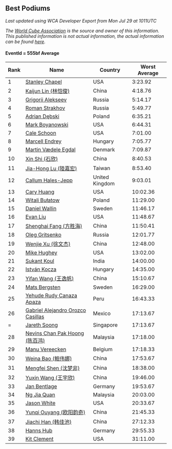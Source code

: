 ## Best Podiums

*Last updated using WCA Developer Export from Mon Jul 29 at 1011UTC*

*The [World Cube Association](https://www.worldcubeassociation.org) is the source and owner of this information. This published information is not actual information, the actual information can be found [here](https://www.worldcubeassociation.org/results).*

#### EventId = 555bf Average

|Rank|Name|Country|Worst Average|  
|--|--|--|--|  
|1|[Stanley Chapel](https://www.worldcubeassociation.org/persons/2016CHAP04)|USA|3:23.92|  
|2|[Kaijun Lin (林恺俊)](https://www.worldcubeassociation.org/persons/2013LINK01)|China|4:18.76|  
|3|[Grigorii Alekseev](https://www.worldcubeassociation.org/persons/2015ALEK01)|Russia|5:14.17|  
|4|[Roman Strakhov](https://www.worldcubeassociation.org/persons/2012STRA02)|Russia|5:49.77|  
|5|[Adrian Dębski](https://www.worldcubeassociation.org/persons/2017DEBS01)|Poland|6:35.21|  
|6|[Mark Boyanowski](https://www.worldcubeassociation.org/persons/2014BOYA01)|USA|6:44.31|  
|7|[Cale Schoon](https://www.worldcubeassociation.org/persons/2014SCHO02)|USA|7:01.00|  
|8|[Marcell Endrey](https://www.worldcubeassociation.org/persons/2007ENDR01)|Hungary|7:05.77|  
|9|[Martin Vædele Egdal](https://www.worldcubeassociation.org/persons/2013EGDA02)|Denmark|7:09.87|  
|10|[Xin Shi (石欣)](https://www.worldcubeassociation.org/persons/2010SHIX01)|China|8:40.53|  
|11|[Jia-Hong Lu (陸嘉宏)](https://www.worldcubeassociation.org/persons/2007LUJI01)|Taiwan|8:53.40|  
|12|[Callum Hales-Jepp](https://www.worldcubeassociation.org/persons/2012HALE01)|United Kingdom|9:03.01|  
|13|[Cary Huang](https://www.worldcubeassociation.org/persons/2015HUAN48)|USA|10:02.36|  
|14|[Witali Bułatow](https://www.worldcubeassociation.org/persons/2015BUAT01)|Poland|11:29.00|  
|15|[Daniel Wallin](https://www.worldcubeassociation.org/persons/2013WALL03)|Sweden|11:46.17|  
|16|[Evan Liu](https://www.worldcubeassociation.org/persons/2009LIUE01)|USA|11:48.67|  
|17|[Shenghai Fang (方胜海)](https://www.worldcubeassociation.org/persons/2016FANG01)|China|11:50.41|  
|18|[Oleg Gritsenko](https://www.worldcubeassociation.org/persons/2011GRIT01)|Russia|12:01.77|  
|19|[Wenjie Xu (徐文杰)](https://www.worldcubeassociation.org/persons/2016XUWE02)|China|12:48.00|  
|20|[Mike Hughey](https://www.worldcubeassociation.org/persons/2007HUGH01)|USA|13:02.00|  
|21|[Sukant Koul](https://www.worldcubeassociation.org/persons/2014KOUL01)|India|14:00.00|  
|22|[István Kocza](https://www.worldcubeassociation.org/persons/2005KOCZ01)|Hungary|14:35.00|  
|23|[Yifan Wang (王逸帆)](https://www.worldcubeassociation.org/persons/2017WANY29)|China|15:10.67|  
|24|[Mats Bergsten](https://www.worldcubeassociation.org/persons/2008BERG04)|Sweden|16:29.00|  
|25|[Yehude Rudy Canaza Apaza](https://www.worldcubeassociation.org/persons/2013APAZ01)|Peru|16:43.33|  
|26|[Gabriel Alejandro Orozco Casillas](https://www.worldcubeassociation.org/persons/2008CASI01)|Mexico|17:13.67|  
|=|[Jareth Soong](https://www.worldcubeassociation.org/persons/2016SOON01)|Singapore|17:13.67|  
|28|[Nevins Chan Pak Hoong (陈百鸿)](https://www.worldcubeassociation.org/persons/2010CHAN20)|Malaysia|17:18.00|  
|29|[Manu Vereecken](https://www.worldcubeassociation.org/persons/2010VERE01)|Belgium|17:18.33|  
|30|[Weina Bao (鲍伟娜)](https://www.worldcubeassociation.org/persons/2015BAOW01)|China|17:53.67|  
|31|[Mengfei Shen (沈梦非)](https://www.worldcubeassociation.org/persons/2018SHEN07)|China|18:38.00|  
|32|[Yuxin Wang (王宇欣)](https://www.worldcubeassociation.org/persons/2009WANG62)|China|19:46.00|  
|33|[Jan Bentlage](https://www.worldcubeassociation.org/persons/2010BENT01)|Germany|19:53.67|  
|34|[Ng Jia Quan](https://www.worldcubeassociation.org/persons/2015QUAN03)|Malaysia|20:03.00|  
|35|[Jason White](https://www.worldcubeassociation.org/persons/2016WHIT16)|USA|20:33.67|  
|36|[Yunqi Ouyang (欧阳韵奇)](https://www.worldcubeassociation.org/persons/2007YUNQ01)|China|21:45.33|  
|37|[Jiachi Han (韩佳池)](https://www.worldcubeassociation.org/persons/2014HANJ02)|China|27:12.33|  
|38|[Hanns Hub](https://www.worldcubeassociation.org/persons/2013HUBH01)|Germany|29:55.33|  
|39|[Kit Clement](https://www.worldcubeassociation.org/persons/2008CLEM01)|USA|31:11.00|  
